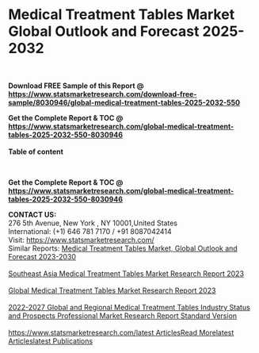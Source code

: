 <h1>Medical Treatment Tables Market Global Outlook and Forecast 2025-2032</h1><br/><p><strong>Download FREE Sample of this Report @ <a href="https://www.statsmarketresearch.com/download-free-sample/8030946/global-medical-treatment-tables-2025-2032-550">https://www.statsmarketresearch.com/download-free-sample/8030946/global-medical-treatment-tables-2025-2032-550</a></strong></p><div><b>Get the Complete Report & TOC @ <a href="https://www.statsmarketresearch.com/global-medical-treatment-tables-2025-2032-550-8030946">https://www.statsmarketresearch.com/global-medical-treatment-tables-2025-2032-550-8030946</a></b></div><br><b>Table of content</b><p><br><div><b>Get the Complete Report & TOC @ <a href="https://www.statsmarketresearch.com/global-medical-treatment-tables-2025-2032-550-8030946">https://www.statsmarketresearch.com/global-medical-treatment-tables-2025-2032-550-8030946</a></b></div></p> <b>CONTACT US:</b><br>276 5th Avenue, New York , NY 10001,United States<br>International: (+1) 646 781 7170 / +91 8087042414<br>Visit: <a href="https://www.statsmarketresearch.com/">https://www.statsmarketresearch.com/</a><br>Similar Reports: <a href="https://www.statsmarketresearch.com/global-medical-treatment-tables-2025-2032-550-8030946">Medical Treatment Tables Market, Global Outlook and Forecast 2023-2030</a><br/><br/><a href="https://www.statsmarketresearch.com/global-medical-treatment-tables-2025-2032-550-8030946">Southeast Asia Medical Treatment Tables Market Research Report 2023</a><br/><br/><a href="https://www.statsmarketresearch.com/global-medical-treatment-tables-2025-2032-550-8030946">Global Medical Treatment Tables Market Research Report 2023</a><br/><br/><a href="https://www.statsmarketresearch.com/global-medical-treatment-tables-2025-2032-550-8030946">2022-2027 Global and Regional Medical Treatment Tables Industry Status and Prospects Professional Market Research Report Standard Version</a><br/><br/><a href="https://gyeongbokgung.com">https://www.statsmarketresearch.com/</a><a href="https://hallyeomaritime.com">latest Articles</a><a href="https://jingwansa.com">Read More</a><a href=https://nguoiviet.jp/">latest Articles</a><a href="https://www.intelmarketresearch.com/">latest Publications</a>
